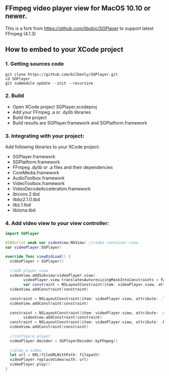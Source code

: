 ## FFmpeg video player view for MacOS 10.10 or newer.
This is a fork from https://github.com/libobjc/SGPlayer to support latest FFmpeg (4.1.3)

## How to embed to your XCode project

### 1. Getting sources code
```
git clone https://github.com/bilbenly/SGPlayer.git
cd SGPlayer
git submodule update --init --recursive
```
### 2. Build
- Open XCode project SGPlayer.xcodeproj
- Add your FFmpeg .a or .dylib libraries
- Build the project
- Build results are SGPlayer.framework and SGPlatform.framework

### 3. Integrating with your project:
Add following libraries to your XCode project:

- SGPlayer.framework
- SGPlatform.framework
- FFmpeg .dylib or .a files and their dependencies
- CoreMedia.framework
- AudioToolbox.framework
- VideoToolbox.framework
- VideoDecodeAcceleration.framework
- ibiconv.2.tbd
- libbz2.1.0.tbd
- libz.1.tbd
- liblzma.tbd

### 4. Add video view to your view controller:

```swift
import SGPlayer

@IBOutlet weak var videoView:NSView! //video container view
var videoPlayer:SGPlayer!

override func viewDidLoad() {
  videoPlayer = SGPlayer()
  
  //add player view
  videoView.addSubview(videoPlayer.view)
        videoPlayer.view.translatesAutoresizingMaskIntoConstraints = false
        var constraint = NSLayoutConstraint(item: videoPlayer.view, attribute: .top, relatedBy: .equal, toItem: videoView,  attribute: .top, multiplier: 1.0, constant: 0.0)
  videoView.addConstraint(constraint)
  
  constraint = NSLayoutConstraint(item: videoPlayer.view, attribute: .left, relatedBy: .equal, toItem: videoView, attribute: .left, multiplier: 1.0, constant: 0.0)
  videoView.addConstraint(constraint)
        
  constraint = NSLayoutConstraint(item: videoPlayer.view, attribute: .right, relatedBy: .equal, toItem: videoView, attribute: .right, multiplier: 1.0, constant: 0.0)
        videoView.addConstraint(constraint)
  constraint = NSLayoutConstraint(item: videoPlayer.view, attribute: .bottom, relatedBy: .equal, toItem: videoView, attribute: .bottom, multiplier: 1.0, constant: 0.0)
  videoView.addConstraint(constraint)
  
  //configure player
  videoPlayer.decoder = SGPlayerDecoder.byFFmpeg()
  
  //play a video
  let url = URL(fileURLWithPath: filepath)
  videoPlayer.replaceVideo(with: url)
  videoPlayer.play()
}
```